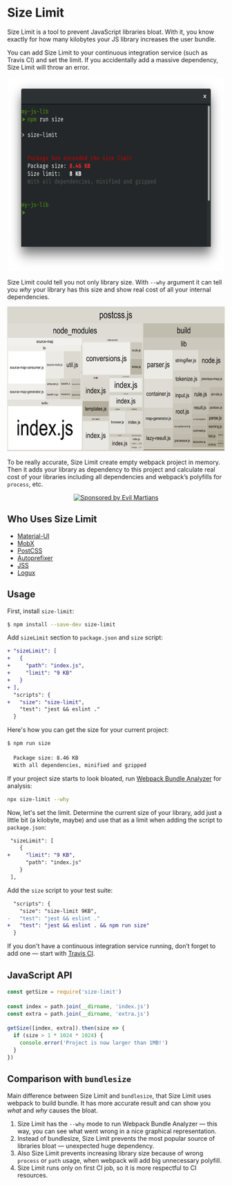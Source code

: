 # Size Limit

Size Limit is a tool to prevent JavaScript libraries bloat.
With it, you know exactly for how many kilobytes your JS library
increases the user bundle.

You can add Size Limit to your continuous integration service
(such as Travis CI) and set the limit. If you accidentally
add a massive dependency, Size Limit will throw an error.

<p align="center">
  <img src="./screenshots/example.png" alt="Size Limit example"
       width="654" height="450">
</p>

Size Limit could tell you not only library size. With `--why` argument it can
tell you *why* your library has this size and show real cost of all your
internal dependencies.

<p align="center">
  <img src="./screenshots/why.png" alt="Bundle Analyzer example"
       width="650" height="335">
</p>

To be really accurate, Size Limit create empty webpack project in memory.
Then it adds your library as dependency to this project and calculate
real cost of your libraries including all dependencies and webpack’s polyfills
for `process`, etc.

<p align="center">
  <a href="https://evilmartians.com/?utm_source=size-limit">
    <img src="https://evilmartians.com/badges/sponsored-by-evil-martians.svg"
         alt="Sponsored by Evil Martians" width="236" height="54">
  </a>
</p>

## Who Uses Size Limit

* [Material-UI](https://github.com/callemall/material-ui)
* [MobX](https://github.com/mobxjs/mobx)
* [PostCSS](https://github.com/postcss/postcss)
* [Autoprefixer](https://github.com/postcss/autoprefixer)
* [JSS](https://github.com/cssinjs/jss)
* [Logux](https://github.com/logux)

## Usage

First, install `size-limit`:

```sh
$ npm install --save-dev size-limit
```

Add `sizeLimit` section to `package.json` and `size` script:

```diff json
+ "sizeLimit": [
+   {
+     "path": "index.js",
+     "limit": "9 KB"
+   }
+ ],
  "scripts": {
+   "size": "size-limit",
    "test": "jest && eslint ."
  }
```

Here's how you can get the size for your current project:

```sh
$ npm run size

  Package size: 8.46 KB
  With all dependencies, minified and gzipped

```

If your project size starts to look bloated,
run [Webpack Bundle Analyzer](https://github.com/th0r/webpack-bundle-analyzer)
for analysis:

```sh
npx size-limit --why
```

Now, let's set the limit. Determine the current size of your library,
add just a little bit (a kilobyte, maybe) and use that as a limit
when adding the script to `package.json`:

```diff json
 "sizeLimit": [
    {
+     "limit": "9 KB",
      "path": "index.js"
    }
 ],
```

Add the `size` script to your test suite:

```diff js
  "scripts": {
    "size": "size-limit 9KB",
-   "test": "jest && eslint ."
+   "test": "jest && eslint . && npm run size"
  }
```

If you don't have a continuous integration service running, don’t forget
to add one — start with [Travis CI](https://github.com/dwyl/learn-travis).

## JavaScript API

```js
const getSize = require('size-limit')

const index = path.join(__dirname, 'index.js')
const extra = path.join(__dirname, 'extra.js')

getSize([index, extra]).then(size => {
  if (size > 1 * 1024 * 1024) {
    console.error('Project is now larger than 1MB!')
  }
})
```

## Comparison with `bundlesize`

Main difference between Size Limit and `bundlesize`, that Size Limit uses
webpack to build bundle. It has more accurate result and can show you
_what_ and _why_ causes the bloat.

1. Size Limit has the `--why` mode to run Webpack Bundle Analyzer — this way,
   you can see what went wrong in a nice graphical representation.
2. Instead of bundlesize, Size Limit prevents the most popular source
   of libraries bloat — unexpected huge dependency.
3. Also Size Limit prevents increasing library size because of wrong `process`
   or `path` usage, when webpack will add big unnecessary polyfill.
4. Size Limit runs only on first CI job, so it is more respectful
   to CI resources.
